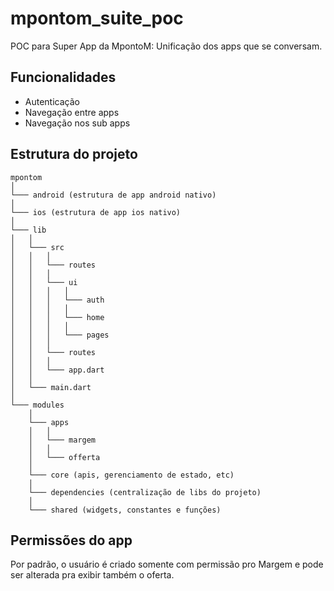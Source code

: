 # mpontom_suite_poc

POC para Super App da MpontoM: Unificação dos apps que se conversam.


## Funcionalidades
- Autenticação
- Navegação entre apps
- Navegação nos sub apps

## Estrutura do projeto

```
mpontom
│   
└─── android (estrutura de app android nativo)
│
└─── ios (estrutura de app ios nativo)
│
└─── lib
│   │
│   └─── src
│   │   │
│   │   └─── routes
│   │   │
│   │   └─── ui
│   │   │   │
│   │   │   └─── auth 
│   │   │   │
│   │   │   └─── home
│   │   │   │
│   │   │   └─── pages
│   │   │       
│   │   └─── routes
│   │   │       
│   │   └─── app.dart
│   │
│   └─── main.dart
│
└─── modules
    │
    └─── apps
    │   │
    │   └─── margem
    │   │
    │   └─── offerta
    │
    └─── core (apis, gerenciamento de estado, etc)
    │
    └─── dependencies (centralização de libs do projeto)
    │
    └─── shared (widgets, constantes e funções)
```

## Permissões do app

Por padrão, o usuário é criado somente com permissão pro Margem e pode ser alterada pra exibir também o oferta.
